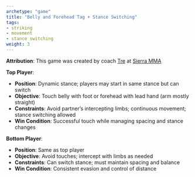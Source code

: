 ```yaml
---
archetype: "game"
title: "Belly and Forehead Tag + Stance Switching"
tags: 
- striking
- movement
- stance switching
weight: 3
---
```


**Attribution**: This game was created by coach [Tre](https://www.instagram.com/tre_martials_the_arts/) at [Sierra MMA](https://www.instagram.com/sierra_m_m_a/?hl=en)

**Top Player**:
  * **Position**: Dynamic stance; players may start in same stance but can switch
  * **Objective**: Touch belly with foot or forehead with lead hand (arm mostly straight)
  * **Constraints**: Avoid partner’s intercepting limbs; continuous movement; stance switching allowed
  * **Win Condition**: Successful touch while managing spacing and stance changes

**Bottom Player**:
  * **Position**: Same as top player
  * **Objective**: Avoid touches; intercept with limbs as needed
  * **Constraints**: Can switch stance; must maintain spacing and balance
  * **Win Condition**: Consistent evasion and control of distance
